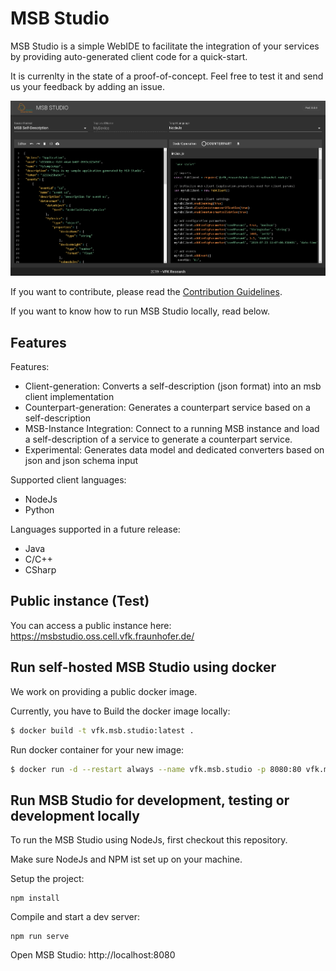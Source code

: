 # MSB Studio

MSB Studio is a simple WebIDE to facilitate the integration of your services by providing auto-generated client code for a quick-start.

It is currenlty in the state of a proof-of-concept. Feel free to test it and send us your feedback by adding an issue.

![MSB Studio Screenshot](doc/images/msb.studio.poc.png)

If you want to contribute, please read the [Contribution Guidelines](.github/CONTRIBUTING.md).

If you want to know how to run MSB Studio locally, read below.

## Features

Features:
- Client-generation: Converts a self-description (json format) into an msb client implementation
- Counterpart-generation: Generates a counterpart service based on a self-description
- MSB-Instance Integration: Connect to a running MSB instance and load a self-description of a service to generate a counterpart service.
- Experimental: Generates data model and dedicated converters based on json and json schema input

Supported client languages:
- NodeJs
- Python

Languages supported in a future release:
- Java
- C/C++
- CSharp

## Public instance (Test)

You can access a public instance here:
https://msbstudio.oss.cell.vfk.fraunhofer.de/

## Run self-hosted MSB Studio using docker

We work on providing a public docker image.

Currently, you have to Build the docker image locally:

```sh
$ docker build -t vfk.msb.studio:latest .
```

Run docker container for your new image:

```sh
$ docker run -d --restart always --name vfk.msb.studio -p 8080:80 vfk.msb.studio:latest
```

## Run MSB Studio for development, testing or development locally

To run the MSB Studio using NodeJs, first checkout this repository.

Make sure NodeJs and NPM ist set up on your machine.

Setup the project:
```
npm install
```

Compile and start a dev server:
```
npm run serve
```

Open MSB Studio: http://localhost:8080
